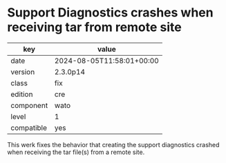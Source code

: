 [//]: # (werk v2)
# Support Diagnostics crashes when receiving tar from remote site

key        | value
---------- | ---
date       | 2024-08-05T11:58:01+00:00
version    | 2.3.0p14
class      | fix
edition    | cre
component  | wato
level      | 1
compatible | yes

This werk fixes the behavior that creating the support diagnostics crashed when receiving the tar file(s)
from a remote site.
